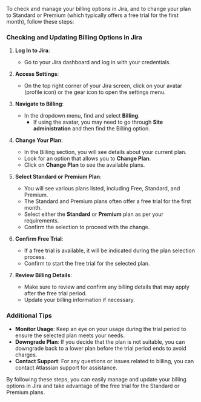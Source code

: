 To check and manage your billing options in Jira, and to change your plan to Standard or Premium (which typically offers a free trial for the first month), follow these steps:

### Checking and Updating Billing Options in Jira

1. **Log In to Jira**:
   - Go to your Jira dashboard and log in with your credentials.

2. **Access Settings**:
   - On the top right corner of your Jira screen, click on your avatar (profile icon) or the gear icon to open the settings menu.

3. **Navigate to Billing**:
   - In the dropdown menu, find and select **Billing**.
     - If using the avatar, you may need to go through **Site administration** and then find the Billing option.

4. **Change Your Plan**:
   - In the Billing section, you will see details about your current plan.
   - Look for an option that allows you to **Change Plan**.
   - Click on **Change Plan** to see the available plans.

5. **Select Standard or Premium Plan**:
   - You will see various plans listed, including Free, Standard, and Premium.
   - The Standard and Premium plans often offer a free trial for the first month.
   - Select either the **Standard** or **Premium** plan as per your requirements.
   - Confirm the selection to proceed with the change.

6. **Confirm Free Trial**:
   - If a free trial is available, it will be indicated during the plan selection process.
   - Confirm to start the free trial for the selected plan.

7. **Review Billing Details**:
   - Make sure to review and confirm any billing details that may apply after the free trial period.
   - Update your billing information if necessary.

### Additional Tips

- **Monitor Usage**: Keep an eye on your usage during the trial period to ensure the selected plan meets your needs.
- **Downgrade Plan**: If you decide that the plan is not suitable, you can downgrade back to a lower plan before the trial period ends to avoid charges.
- **Contact Support**: For any questions or issues related to billing, you can contact Atlassian support for assistance.

By following these steps, you can easily manage and update your billing options in Jira and take advantage of the free trial for the Standard or Premium plans.

